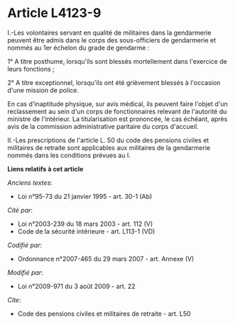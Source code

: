 # Article L4123-9

I.-Les volontaires servant en qualité de militaires dans la gendarmerie peuvent être admis dans le corps des sous-officiers
de gendarmerie et nommés au 1er échelon du grade de gendarme : 

1° A titre posthume, lorsqu'ils sont blessés mortellement dans l'exercice de leurs fonctions ; 

2° A titre exceptionnel, lorsqu'ils ont été grièvement blessés à l'occasion d'une mission de police. 

En cas d'inaptitude physique, sur avis médical, ils peuvent faire l'objet d'un reclassement au sein d'un corps de
fonctionnaires relevant de l'autorité du ministre de l'intérieur. La titularisation est prononcée, le cas échéant, après avis
de la commission administrative paritaire du corps d'accueil. 

II.-Les prescriptions de l'article L. 50 du code des pensions civiles et militaires de retraite sont applicables aux
militaires de la gendarmerie nommés dans les conditions prévues au I.

**Liens relatifs à cet article**

_Anciens textes_:

  - Loi n°95-73 du 21 janvier 1995 - art. 30-1 (Ab)

_Cité par_:

  - Loi n°2003-239 du 18 mars 2003 - art. 112 (V)
  - Code de la sécurité intérieure - art. L113-1 (VD)

_Codifié par_:

  - Ordonnance n°2007-465 du 29 mars 2007 - art. Annexe (V)

_Modifié par_:

  - Loi n°2009-971 du 3 août 2009 - art. 22

_Cite_:

  - Code des pensions civiles et militaires de retraite - art. L50
